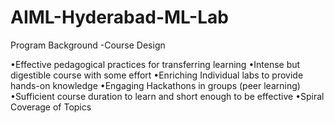 # AIML-Hyderabad-ML-Lab
Program Background -Course Design

•Effective pedagogical practices for transferring learning
•Intense but digestible course with some effort
•Enriching Individual labs to provide hands-on knowledge
•Engaging Hackathons in groups (peer learning)
•Sufficient course duration to learn and short enough to be effective
•Spiral Coverage of Topics
